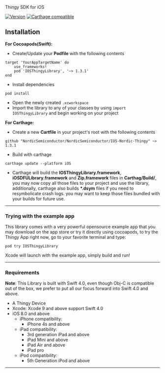 Thingy SDK for iOS

[![Version](http://img.shields.io/cocoapods/v/IOSThingyLibrary.svg)](http://cocoapods.org/pods/IOSThingyLibrary)
[![Carthage compatible](https://img.shields.io/badge/Carthage-compatible-4BC51D.svg?style=flat)](https://github.com/Carthage/Carthage)
## Installation
**For Cocoapods(Swift):**
- Create/Update your **Podfile** with the following contents
```
target 'YourAppTargetName' do
    use_frameworks!
    pod 'IOSThingyLibrary', '~> 1.3.1'
end
```
- Install dependencies
```
pod install
```
- Open the newly created `.xcworkspace`
- Import the library to any of your classes by using `import IOSThingyLibrary` and begin working on your project

**For Carthage:**
- Create a new **Cartfile** in your project's root with the following contents
```
github "NordicSemiconductor/NordicSemiconductor/IOS-Nordic-Thingy" ~> 1.3.1
```

- Build with carthage
 
```
carthage update --platform iOS
```
- Carthage will build the **IOSThingyLibrary.framework**, **iOSDFULibrary.framework** and **Zip.framework** files in **Carthag/Build/**, you may now copy all those files to your project and use the library, additionally, carthage also builds **\*.dsym** files if you need to resymbolicate crash logs. you may want to keep those files bundled with your builds for future use.
---
### Trying with the example app
This library comes with a very powerful opensource example app that you may download on the app store or try it directly using cocoapods, to try the Thingy App right now, go to your favorite terminal and type:

    pod try IOSThingyLibrary

Xcode will launch with the example app, simply build and run!

---
### Requirements
**Note**: This Library is built with Swift 4.0, even though Obj-C is compatible out of the box, we prefer to put all our focus forward into Swift 4.0 and above.
- A Thingy Device
- Xcode: Xcode 9 and above support Swift 4.0
- iOS 8.0 and above
    - iPhone compatibility:
        - iPhone 4s and above
    - iPad compatibility:
        - 3rd generation iPad and above
        - iPad Mini and above
        - iPad Air and above
        - iPad pro
    - iPod compatibility:
        - 5th Generation iPod and above
---
